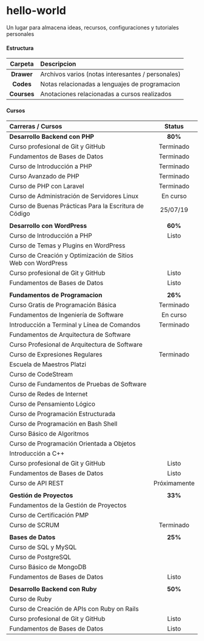 # hello-world
Un lugar para almacena ideas, recursos, configuraciones y tutoriales personales

#### Estructura
| Carpeta | Descripcion |
|:-------:|:------------|
| **Drawer** | Archivos varios (notas interesantes / personales) |
| **Codes** | Notas relacionadas a lenguajes de programacion |
| **Courses** | Anotaciones relacionadas a cursos realizados |

#### Cursos
|Carreras / Cursos|Status|
|:-|:-:|
|**Desarrollo Backend con PHP**|**80%**|
|Curso profesional de Git y GitHub|Terminado|
|Fundamentos de Bases de Datos|Terminado|
|Curso de Introducción a PHP|Terminado|
|Curso Avanzado de PHP|Terminado|
|Curso de PHP con Laravel|Terminado|
|Curso de Administración de Servidores Linux  |En curso|
|Curso de Buenas Prácticas Para la Escritura de Código|25/07/19|
|||
|**Desarrollo con WordPress**|**60%**|
|Curso de Introducción a PHP|Listo|
|Curso de Temas y Plugins en WordPress||
|Curso de Creación y Optimización de Sitios Web con WordPress||
|Curso profesional de Git y GitHub|Listo|
|Fundamentos de Bases de Datos|Listo|
|||
|**Fundamentos de Programacion**|**26%**|
|Curso Gratis de Programación Básica|Terminado|
|Fundamentos de Ingeniería de Software|En curso|
|Introducción a Terminal y Línea de Comandos|Terminado|
|Fundamentos de Arquitectura de Software||
|Curso Profesional de Arquitectura de Software||
|Curso de Expresiones Regulares|Terminado|
|Escuela de Maestros Platzi||
|Curso de CodeStream||
|Curso de Fundamentos de Pruebas de Software||
|Curso de Redes de Internet||
|Curso de Pensamiento Lógico||
|Curso de Programación Estructurada||
|Curso de Programación en Bash Shell||
|Curso Básico de Algoritmos||
|Curso de Programación Orientada a Objetos||
|Introducción a C++||
|Curso profesional de Git y GitHub|Listo|
|Fundamentos de Bases de Datos|Listo|
|Curso de API REST|Próximamente|
|||
|**Gestión de Proyectos**|**33%**|
|Fundamentos de la Gestión de Proyectos||
|Curso de Certificación PMP||
|Curso de SCRUM|Terminado|
|||
|**Bases de Datos**|**25%**|
Curso de SQL y MySQL||
Curso de PostgreSQL||
Curso Básico de MongoDB||
Fundamentos de Bases de Datos|Listo|
|||
|**Desarrollo Backend con Ruby**|**50%**|
|Curso de Ruby||
|Curso de Creación de APIs con Ruby on Rails||
|Curso profesional de Git y GitHub|Listo|
|Fundamentos de Bases de Datos|Listo|
